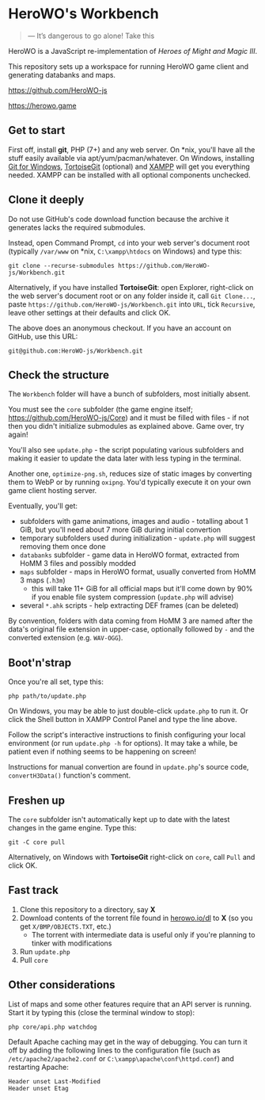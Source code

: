 # HeroWO's Workbench

> — It’s dangerous to go alone! Take this

HeroWO is a JavaScript re-implementation of *Heroes of Might and Magic III*.

This repository sets up a workspace for running HeroWO game client and generating databanks and maps.

https://github.com/HeroWO-js

https://herowo.game

## Get to start

First off, install **git**, PHP (7+) and any web server. On \*nix, you'll have all the stuff easily available via apt/yum/pacman/whatever. On Windows, installing [Git for Windows](https://github.com/git-for-windows/git/releases/), [TortoiseGit](https://tortoisegit.org/download/) (optional) and [XAMPP](https://sourceforge.net/projects/xampp/files/latest/download) will get you everything needed. XAMPP can be installed with all optional components unchecked.

## Clone it deeply

Do not use GitHub's code download function because the archive it generates lacks the required submodules.

Instead, open Command Prompt, `cd` into your web server's document root (typically `/var/www` on \*nix, `C:\xampp\htdocs` on Windows) and type this:

```
git clone --recurse-submodules https://github.com/HeroWO-js/Workbench.git
```

Alternatively, if you have installed **TortoiseGit**: open Explorer, right-click on the web server's document root or on any folder inside it, call `Git Clone...`, paste `https://github.com/HeroWO-js/Workbench.git` into `URL`, tick `Recursive`, leave other settings at their defaults and click OK.

The above does an anonymous checkout. If you have an account on GitHub, use this URL:

```
git@github.com:HeroWO-js/Workbench.git
```

## Check the structure

The `Workbench` folder will have a bunch of subfolders, most initially absent.

You must see the `core` subfolder (the game engine itself; https://github.com/HeroWO-js/Core) and it must be filled with files - if not then you didn't initialize submodules as explained above. Game over, try again!

You'll also see `update.php` - the script populating various subfolders and making it easier to update the data later with less typing in the terminal.

Another one, `optimize-png.sh`, reduces size of static images by converting them to WebP or by running `oxipng`. You'd typically execute it on your own game client hosting server.

Eventually, you'll get:

* subfolders with game animations, images and audio - totalling about 1 GiB, but you'll need about 7 more GiB during initial convertion
* temporary subfolders used during initialization - `update.php` will suggest removing them once done
* `databanks` subfolder - game data in HeroWO format, extracted from HoMM 3 files and possibly modded
* `maps` subfolder - maps in HeroWO format, usually converted from HoMM 3 maps (`.h3m`)
  * this will take 11+ GiB for all official maps but it'll come down by 90% if you enable file system compression (`update.php` will advise)
* several `*.ahk` scripts - help extracting DEF frames (can be deleted)

By convention, folders with data coming from HoMM 3 are named after the data's original file extension in upper-case, optionally followed by `-` and the converted extension (e.g. `WAV-OGG`).

## Boot'n'strap

Once you're all set, type this:

```
php path/to/update.php
```

On Windows, you may be able to just double-click `update.php` to run it. Or click the Shell button in XAMPP Control Panel and type the line above.

Follow the script's interactive instructions to finish configuring your local environment (or run `update.php -h` for options). It may take a while, be patient even if nothing seems to be happening on screen!

Instructions for manual convertion are found in `update.php`'s source code, `convertH3Data()` function's comment.

## Freshen up

The `core` subfolder isn't automatically kept up to date with the latest changes in the game engine. Type this:

```
git -C core pull
```

Alternatively, on Windows with **TortoiseGit** right-click on `core`, call `Pull` and click OK.

## Fast track

1. Clone this repository to a directory, say **X**
2. Download contents of the torrent file found in [herowo.io/dl](https://herowo.io/dl) to **X** (so you get `X/BMP/OBJECTS.TXT`, etc.)
    * The torrent with intermediate data is useful only if you're planning to tinker with modifications
3. Run `update.php`
4. Pull `core`

## Other considerations

List of maps and some other features require that an API server is running. Start it by typing this (close the terminal window to stop):

```
php core/api.php watchdog
```

Default Apache caching may get in the way of debugging. You can turn it off by adding the following lines to the configuration file (such as `/etc/apache2/apache2.conf` or `C:\xampp\apache\conf\httpd.conf`) and restarting Apache:

```
Header unset Last-Modified
Header unset Etag
```
